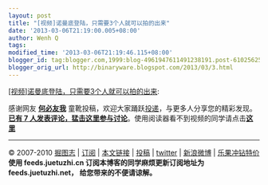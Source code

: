 ```yaml
---
layout: post
title: "[视频]诺曼底登陆，只需要3个人就可以拍的出来"
date: '2013-03-06T21:19:00.005+08:00'
author: Wenh Q
tags:
modified_time: '2013-03-06T21:19:46.115+08:00'
blogger_id: tag:blogger.com,1999:blog-4961947611491238191.post-6102562526945930898
blogger_orig_url: http://binaryware.blogspot.com/2013/03/3.html
---
```


[[视频]诺曼底登陆，只需要3个人就可以拍的出来](http://juetuzhi.net/2010/12/san-ge-ren-de-nuo-man-di.html):

感谢网友 **[何必友我](http://www.idea-s.cn/)**
童靴投稿，欢迎大家踊跃[投递](http://juetuzhi.net/contribute)，与更多人分享您的精彩发现。
[**已有 7
人发表评论，猛击这里参与讨论**](http://juetuzhi.net/2010/12/san-ge-ren-de-nuo-man-di.html#comments "看看大家都说了些什么")。使用阅读器看不到视频的同学请点击[**这里**](http://juetuzhi.net/2010/12/san-ge-ren-de-nuo-man-di.html)


* * * * *

© 2007-2010 [掘图志](http://juetuzhi.net/) |
[订阅](http://feeds.juetuzhi.net/ "订阅掘图志，精彩图片送上门") |
[本文链接](http://juetuzhi.net/2010/12/san-ge-ren-de-nuo-man-di.html "本文链接")
| [投稿](http://juetuzhi.net/contribute "给掘图志投稿") |
[twitter](http://twitter.com/geuro "follow me on twitter") |
[新浪微博](http://t.sina.com.cn/geuro "关注掘图志的新浪微博") |
[乐果冲钻特价](http://shop57144235.taobao.com/shop/xshop/wui_page-18201855.htm "乐果冲钻特价")
**使用 feeds.juetuzhi.cn 订阅本博客的同学麻烦更新订阅地址为
feeds.juetuzhi.net， 给您带来的不便请谅解。**
